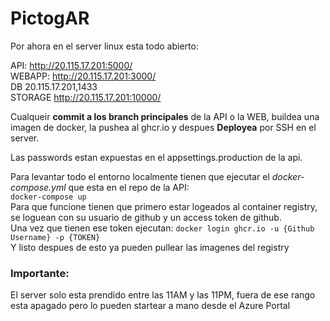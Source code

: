 # PictogAR

Por ahora en el server linux esta todo abierto:  

API:       http://20.115.17.201:5000/  
WEBAPP:    http://20.115.17.201:3000/  
DB         20.115.17.201,1433    
STORAGE    http://20.115.17.201:10000/  


Cualqueir **commit a los branch principales** de la API o la WEB, buildea una imagen de docker, la pushea al ghcr.io y despues **Deployea** por SSH en el server.  

Las passwords estan expuestas en el appsettings.production de la api.  

Para levantar todo el entorno localmente tienen que ejecutar el *docker-compose.yml* que esta en el repo de la API:  
``` docker-compose up ```  
Para que funcione tienen que primero estar logeados al container registry, se loguean con su usuario de github y un access token de github.  
Una vez que tienen ese token ejecutan: ``` docker login ghcr.io -u {Github Username} -p {TOKEN} ```  
Y listo despues de esto ya pueden pullear las imagenes del registry  



### Importante:  
El server solo esta prendido entre las 11AM y las 11PM, fuera de ese rango esta apagado pero lo pueden startear a mano desde el Azure Portal
